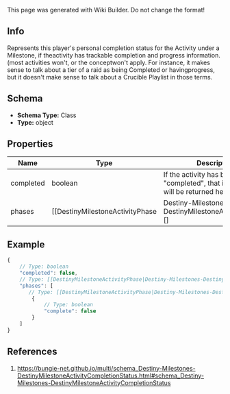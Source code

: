 <span class="wiki-builder">This page was generated with Wiki Builder. Do not change the format!</span>

## Info
Represents this player's personal completion status for the Activity under a Milestone, if theactivity has trackable completion and progress information. (most activities won't, or the conceptwon't apply.  For instance, it makes sense to talk about a tier of a raid as being Completed or havingprogress, but it doesn't make sense to talk about a Crucible Playlist in those terms.

## Schema
* **Schema Type:** Class
* **Type:** object

## Properties
Name | Type | Description
---- | ---- | -----------
completed | boolean | If the activity has been &quot;completed&quot;, that information will be returned here.
phases | [[DestinyMilestoneActivityPhase|Destiny-Milestones-DestinyMilestoneActivityPhase]][] | If the Activity has discrete &quot;phases&quot; that we can track, that info will be here.  Otherwise,this value will be NULL.Note that this is a list and not a dictionary: the order implies the ascending order of phasesor progression in this activity.

## Example
```javascript
{
    // Type: boolean
    "completed": false,
    // Type: [[DestinyMilestoneActivityPhase|Destiny-Milestones-DestinyMilestoneActivityPhase]][]
    "phases": [
       // Type: [[DestinyMilestoneActivityPhase|Destiny-Milestones-DestinyMilestoneActivityPhase]]
        {
            // Type: boolean
            "complete": false
        }
    ]
}

```

## References
1. https://bungie-net.github.io/multi/schema_Destiny-Milestones-DestinyMilestoneActivityCompletionStatus.html#schema_Destiny-Milestones-DestinyMilestoneActivityCompletionStatus
